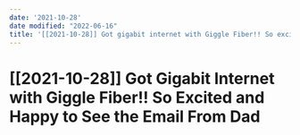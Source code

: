 ```yaml
---
date: '2021-10-28'
date modified: "2022-06-16"
title: '[[2021-10-28]] Got gigabit internet with Giggle Fiber!! So excited and happy to see the email from Dad'
---
```


# [[2021-10-28]] Got Gigabit Internet with Giggle Fiber!! So Excited and Happy to See the Email From Dad
